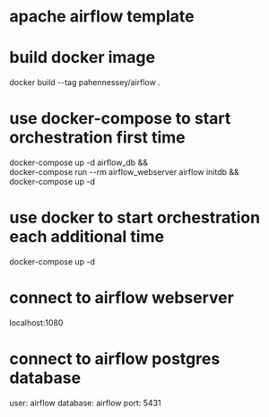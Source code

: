 # apache airflow template

# build docker image
docker build --tag pahennessey/airflow .

# use docker-compose to start orchestration first time
docker-compose up -d airflow_db && \
docker-compose run --rm airflow_webserver airflow initdb && \
docker-compose up -d

# use docker to start orchestration each additional time
docker-compose up -d

# connect to airflow webserver
localhost:1080

# connect to airflow postgres database
user: airflow
database: airflow
port: 5431